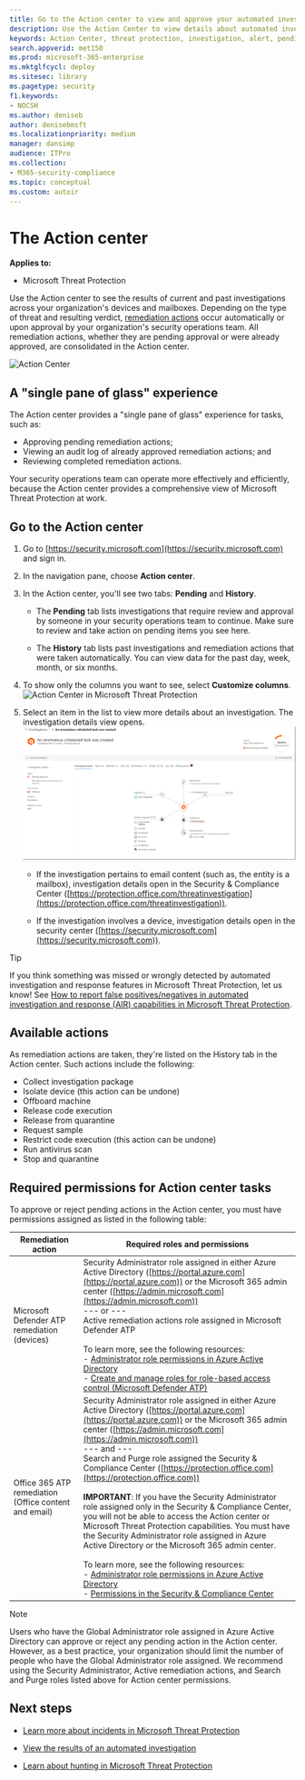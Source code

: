 ```yaml
---
title: Go to the Action center to view and approve your automated investigation and remediation tasks
description: Use the Action Center to view details about automated investigation and approve pending actions
keywords: Action Center, threat protection, investigation, alert, pending, automated, detection
search.appverid: met150
ms.prod: microsoft-365-enterprise
ms.mktglfcycl: deploy
ms.sitesec: library
ms.pagetype: security
f1.keywords:
- NOCSH
ms.author: deniseb
author: denisebmsft
ms.localizationpriority: medium
manager: dansimp
audience: ITPro
ms.collection: 
- M365-security-compliance 
ms.topic: conceptual
ms.custom: autoir
---
```


# The Action center

**Applies to:**
- Microsoft Threat Protection

Use the Action center to see the results of current and past investigations across your organization's devices and mailboxes. Depending on the type of threat and resulting verdict, [remediation actions](https://docs.microsoft.com/microsoft-365/security/mtp/mtp-remediation-actions) occur automatically or upon approval by your organization's security operations team. All remediation actions, whether they are pending approval or were already approved, are consolidated in the Action center. 

![Action Center](../../media/air-actioncenter.png)

## A "single pane of glass" experience

The Action center provides a "single pane of glass" experience for tasks, such as:
- Approving pending remediation actions;
- Viewing an audit log of already approved remediation actions; and
- Reviewing completed remediation actions.

Your security operations team can operate more effectively and efficiently, because the Action center provides a comprehensive view of Microsoft Threat Protection at work.

## Go to the Action center

1. Go to [https://security.microsoft.com](https://security.microsoft.com) and sign in. 

2. In the navigation pane, choose **Action center**. 

3. In the Action center, you'll see two tabs: **Pending** and **History**.

    - The **Pending** tab lists investigations that require review and approval by someone in your security operations team to continue. Make sure to review and take action on pending items you see here.

    - The **History** tab lists past investigations and remediation actions that were taken automatically. You can view data for the past day, week, month, or six months.

4. To show only the columns you want to see, select **Customize columns**.<br/>![Action Center in Microsoft Threat Protection](../../media/mtp-action-center.png)

5. Select an item in the list to view more details about an investigation. The investigation details view opens.<br/>![Investigation details](../../media/mtp-air-investdetails.png)

    - If the investigation pertains to email content (such as, the entity is a mailbox), investigation details open in the Security & Compliance Center ([https://protection.office.com/threatinvestigation](https://protection.office.com/threatinvestigation)). 

    - If the investigation involves a device, investigation details open in the security center ([https://security.microsoft.com](https://security.microsoft.com)). 

> [!TIP]
> If you think something was missed or wrongly detected by automated investigation and response features in Microsoft Threat Protection, let us know! See [How to report false positives/negatives in automated investigation and response (AIR) capabilities in Microsoft Threat Protection](mtp-autoir-report-false-positives-negatives.md).

## Available actions

As remediation actions are taken, they're listed on the History tab in the Action center. Such actions include the following:

- Collect investigation package 
- Isolate device (this action can be undone) 
- Offboard machine 
- Release code execution 
- Release from quarantine 
- Request sample 
- Restrict code execution (this action can be undone) 
- Run antivirus scan 
- Stop and quarantine 

## Required permissions for Action center tasks

To approve or reject pending actions in the Action center, you must have permissions assigned as listed in the following table:

|Remediation action |Required roles and permissions |
|--|----|
|Microsoft Defender ATP remediation (devices) |Security Administrator role assigned in either Azure Active Directory ([https://portal.azure.com](https://portal.azure.com)) or the Microsoft 365 admin center ([https://admin.microsoft.com](https://admin.microsoft.com))<br/>--- or ---<br/>Active remediation actions role assigned in Microsoft Defender ATP <br/> <br/> To learn more, see the following resources: <br/>- [Administrator role permissions in Azure Active Directory](https://docs.microsoft.com/azure/active-directory/users-groups-roles/directory-assign-admin-roles)<br/>- [Create and manage roles for role-based access control (Microsoft Defender ATP)](https://docs.microsoft.com/windows/security/threat-protection/microsoft-defender-atp/user-roles)  |
|Office 365 ATP remediation (Office content and email)  |Security Administrator role assigned in either Azure Active Directory ([https://portal.azure.com](https://portal.azure.com)) or the Microsoft 365 admin center ([https://admin.microsoft.com](https://admin.microsoft.com))<br/>--- and --- <br/>Search and Purge role assigned the Security & Compliance Center ([https://protection.office.com](https://protection.office.com)) <br/><br/>**IMPORTANT**: If you have the Security Administrator role assigned only in the Security & Compliance Center, you will not be able to access the Action center or Microsoft Threat Protection capabilities. You must have the Security Administrator role assigned in Azure Active Directory or the Microsoft 365 admin center. <br/><br/>To learn more, see the following resources: <br/>- [Administrator role permissions in Azure Active Directory](https://docs.microsoft.com/azure/active-directory/users-groups-roles/directory-assign-admin-roles)<br/>- [Permissions in the Security & Compliance Center](https://docs.microsoft.com/microsoft-365/security/office-365-security/permissions-in-the-security-and-compliance-center) |

> [!NOTE]
> Users who have the Global Administrator role assigned in Azure Active Directory can approve or reject any pending action in the Action center. However, as a best practice, your organization should limit the number of people who have the Global Administrator role assigned. We recommend using the Security Administrator, Active remediation actions, and Search and Purge roles listed above for Action center permissions.

## Next steps 

- [Learn more about incidents in Microsoft Threat Protection](incidents-overview.md)

- [View the results of an automated investigation](mtp-autoir-results.md)

- [Learn about hunting in Microsoft Threat Protection](advanced-hunting-overview.md)

